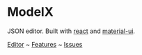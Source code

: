 # ModelX

JSON editor. Built with [react][1] and [material-ui][2].

[Editor][3] ~ [Features][4] ~ [Issues][5]

[1]: https://reactjs.org/
[2]: https://material-ui.com/
[3]: https://alexatnet.github.io/modelx
[4]: https://github.com/AlexAtNet/modelx/issues?utf8=%E2%9C%93&q=is%3Aissue+is%3Aclosed+is%3Aenhancement
[5]: https://github.com/AlexAtNet/modelx/issues
